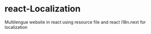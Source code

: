 # react-Localization
Multilengue website in react using resource file and react i18n.next for localization
